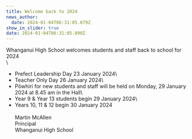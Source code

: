 ```yaml
---
title: Welcome back to 2024
news_author:
  date: 2024-01-04T06:31:05.079Z
show_in_slider: true
date: 2024-01-04T06:31:05.090Z
---
```

Whanganui High School welcomes students and staff back to school for 2024\
\
- Prefect Leadership Day 23 January 2024\
- Teacher Only Day 26 January 2024\
- Pōwhiri for new students and staff will be held on Monday, 29 January 2024 at 8.45 am in the Hall\
- Year 9 & Year 13 students begin 29 January 2024\
- Years 10, 11 & 12 begin 30 January 2024\
\
Martin McAllen\
Principal\
Whanganui High School